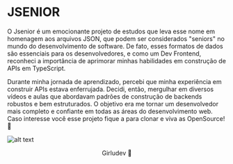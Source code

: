 # JSENIOR
O Jsenior é um emocionante projeto de estudos que leva esse nome em homenagem aos arquivos JSON, que podem ser considerados "seniors" no mundo do desenvolvimento de software. De fato, esses formatos de dados são essenciais para os desenvolvedores, e como um Dev Frontend, reconheci a importância de aprimorar minhas habilidades em construção de APIs em TypeScript.

Durante minha jornada de aprendizado, percebi que minha experiência em construir APIs estava enferrujada. Decidi, então, mergulhar em diversos vídeos e aulas que abordavam padrões de construção de backends robustos e bem estruturados. O objetivo era me tornar um desenvolvedor mais completo e confiante em todas as áreas do desenvolvimento web. Caso interesse você esse projeto fique a para clonar e viva as OpenSource! 🚀

![alt text](https://media.giphy.com/media/6yxtrkQc5n0beHu7X2/giphy.gif)

<div align="center">
    Girludev 🧁
</div>
